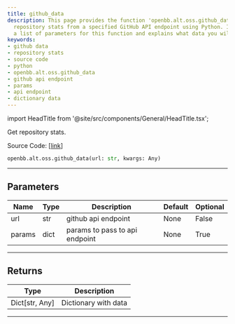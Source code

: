 ```yaml
---
title: github_data
description: This page provides the function 'openbb.alt.oss.github_data' to retrieve
  repository stats from a specified GitHub API endpoint using Python. It includes
  a list of parameters for this function and explains what data you will retrieve.
keywords:
- github data
- repository stats
- source code
- python
- openbb.alt.oss.github_data
- github api endpoint
- params
- api endpoint
- dictionary data
---
```


import HeadTitle from '@site/src/components/General/HeadTitle.tsx';

<HeadTitle title="alt.oss.github_data - Reference | OpenBB SDK Docs" />

Get repository stats.

Source Code: [[link](https://github.com/OpenBB-finance/OpenBBTerminal/tree/main/openbb_terminal/alternative/oss/github_model.py#L21)]

```python
openbb.alt.oss.github_data(url: str, kwargs: Any)
```

---

## Parameters

| Name | Type | Description | Default | Optional |
| ---- | ---- | ----------- | ------- | -------- |
| url | str | github api endpoint | None | False |
| params | dict | params to pass to api endpoint | None | True |


---

## Returns

| Type | Description |
| ---- | ----------- |
| Dict[str, Any] | Dictionary with data |
---
